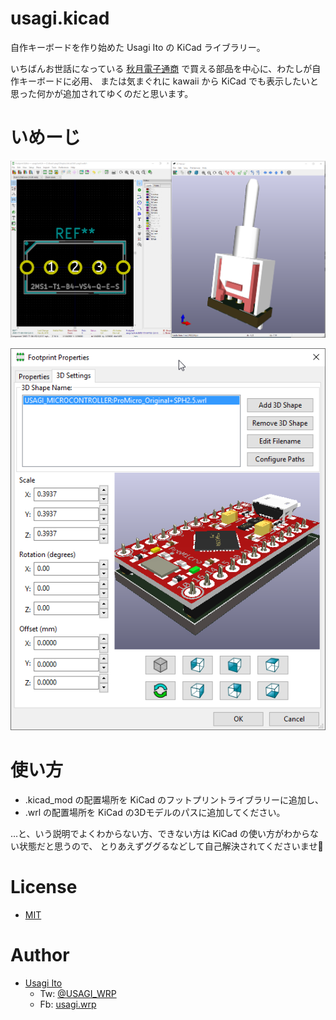 # usagi.kicad

自作キーボードを作り始めた Usagi Ito の KiCad ライブラリー。

いちばんお世話になっている 
[秋月電子通商](http://akizukidenshi.com/) 
で買える部品を中心に、わたしが自作キーボードに必用、
または気まぐれに kawaii から KiCad でも表示したいと思った何かが追加されてゆくのだと思います。

# いめーじ

![example image; switch/2MS1-T1-B4-VS2-Q-E-S](switch/2MS1-T1-B4-VS2-Q-E-S.png)

![example image; microcontroller/ProMicro](microcontroller/ProMicro.png)

# 使い方

- .kicad_mod の配置場所を KiCad のフットプリントライブラリーに追加し、
- .wrl の配置場所を KiCad の3Dモデルのパスに追加してください。

…と、いう説明でよくわからない方、できない方は KiCad の使い方がわからない状態だと思うので、
とりあえずググるなどして自己解決されてくださいませ💁

# License

- [MIT](LICENSE.md)

# Author

- [Usagi Ito](http://github.com/usagi)
    - Tw: [@USAGI_WRP](https://twitter.com/USAGI_WRP)
    - Fb: [usagi.wrp](https://www.facebook.com/usagi.wrp)
